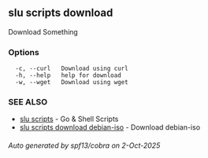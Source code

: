 ## slu scripts download

Download Something

### Options

```
  -c, --curl   Download using curl
  -h, --help   help for download
  -w, --wget   Download using wget
```

### SEE ALSO

* [slu scripts](slu_scripts.md)	 - Go & Shell Scripts
* [slu scripts download debian-iso](slu_scripts_download_debian-iso.md)	 - Download debian-iso

###### Auto generated by spf13/cobra on 2-Oct-2025
